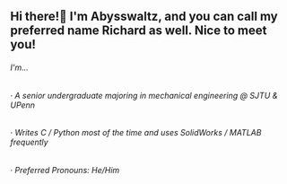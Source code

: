 ## Hi there!👋 I'm Abysswaltz, and you can call my preferred name Richard as well. Nice to meet you!

###### I'm...
######  · A senior undergraduate majoring in mechanical engineering @ SJTU & UPenn
######  · Writes C / Python most of the time and uses SolidWorks / MATLAB frequently 
######  · Preferred Pronouns: He/Him

<!--
**richardzhangsjtu/richardzhangsjtu** is a ✨ _special_ ✨ repository because its `README.md` (this file) appears on your GitHub profile.

Here are some ideas to get you started:

- 🔭 I’m currently working on ...
- 🌱 I’m currently learning ...
- 👯 I’m looking to collaborate on ...
- 🤔 I’m looking for help with ...
- 💬 Ask me about ...
- 📫 How to reach me: ...
- 😄 Pronouns: ...
- ⚡ Fun fact: ...
-->
